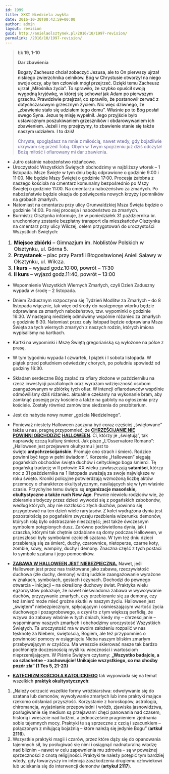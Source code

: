 ```yaml
---
id: 1999
title: XXXI Niedziela zwykła
date: 2016-10-30T00:43:59+00:00
author: admin
layout: revision
guid: http://anielaolsztynek.pl/2016/10/1997-revision/
permalink: /2016/10/1997-revision/
---
```

> **Łk 19, 1-10**
> 
> **Dar zbawienia**
> 
> <span style="color: #000000;">Bogaty Zacheusz chciał zobaczyć Jezusa, ale to On pierwszy ujrzał niskiego zwierzchnika celników. Bóg w Chrystusie otworzył na niego swoje oczy, aby ten człowiek mógł przejrzeć. Dzięki temu Zacheusz ujrzał &#8222;Miłośnika życia&#8221;. To sprawiło, że szybko opuścił swoją wygodną kryjówkę, w której się schował jak Adam po pierwszym grzechu. Prawdziwie przejrzał, co sprawiło, że postanowił zerwać z dotychczasowym grzesznym życiem. Nic więc dziwnego, że &#8222;zbawienie stało się udziałem tego domu&#8221;. Właśnie po to Bóg posłał swego Syna. Jezus tę misję wypełnił. Jego przyjście było ustawicznym poszukiwaniem grzeszników i obdarowywaniem ich zbawieniem. Jeżeli i my przejrzymy, to zbawienie stanie się także naszym udziałem. I to dziś!</span>
> 
> <span style="color: #666699;">Chryste, spoglądasz na mnie z miłością, nawet wtedy, gdy bojaźliwie ukrywam się przed Tobą. Obym w Twym spojrzeniu już dziś odczytał Bożą miłość i ofiarowany mi dar zbawienia.</span>

  * Jutro ostatnie nabożeństwo różańcowe.
  * Uroczystość Wszystkich Świętych obchodzimy w najbliższy wtorek &#8211; 1 listopada. Msze Święte w tym dniu będą odprawione o godzinie 9:00 i 11:00. Nie będzie Mszy Świętej o godzinie 17:00. Procesja żałobna z naszego kościoła na cmentarz komunalny bezpośrednio po Mszy Świętej o godzinie 11:00. Na cmentarzu nabożeństwo za zmarłych. Po nabożeństwie będzie okazja do poświęcenia nowych krzyży i pomników na grobach zmarłych.
  * Natomiast na cmentarzu przy ulicy Grunwaldzkiej Msza Święta będzie o godzinie 14:00. Po niej procesja i nabożeństwo za zmarłych.
  * Burmistrz Olsztynka informuje, że w poniedziałek 31 października br. uruchomiony zostanie bezpłatny transport dla mieszkańców Olsztynka na cmentarz przy ulicy Wilczej, celem przygotowań do uroczystości Wszystkich Świętych:

 <span style="color: #000000;"></span>

<ol style="color: #000000; font-size: 16px;">
  <li>
    <strong>Miejsce zbiórki</strong> &#8211; Gimnazjum im. Noblistów Polskich w Olsztynku, ul. Górna 5.
  </li>
  <li>
    <strong>Przystanek</strong> &#8211; plac przy Parafii Błogosławionej Anieli Salawy w Olsztynku, ul. Wilcza.
  </li>
  <li>
    <strong>I kurs</strong> &#8211; wyjazd godz.10:00, powrót &#8211; 11:30
  </li>
  <li>
    <strong>II kurs</strong> &#8211; wyjazd godz.11:40, powrót &#8211; 13:00
  </li>
</ol>

  * Wspomnienie Wszystkich Wiernych Zmarłych, czyli Dzień Zaduszny wypada w środę – 2 listopada.
  * Dniem Zadusznym rozpoczyna się Tydzień Modlitw za Zmarłych – do 8 listopada włącznie, tak więc od środy do następnego wtorku będzie odprawiane za zmarłych nabożeństwo, tzw. wypominki o godzinie 16:30. W następną niedzielę odmówimy wspólnie różaniec za zmarłych o godzinie 8:30. Natomiast przez cały listopad będzie odprawiana Msza Święta za tych wiernych zmarłych z naszych rodzin, których imiona wypisaliśmy na kartkach.
  * Kartki na wypominki i Mszę Świętą gregoriańską są wyłożone na półce z prasą.
  * W tym tygodniu wypada I czwartek, I piątek i I sobota listopada. W piątek przed południem odwiedziny chorych, po południu spowiedź od godziny 16:30.
  * Składam serdeczne Bóg zapłać za ofiary złożone w październiku na rzecz inwestycji parafialnych oraz wyrażam wdzięczność osobom zaangażowanym w zbiórkę tych ofiar. W intencji ofiarodawców wspólnie odmówiliśmy dziś różaniec. aktualnie czekamy na wykonanie bram, aby zamknąć posesję przy kościele a także na gabloty na ogłoszenia przy kościele. Zostały również zamówione siedzenia do prezbiterium.
  * Jest do nabycia nowy numer &#8222;gościa Niedzielnego&#8221;.
  * Ponieważ niestety Halloween zaczyna być coraz częściej „świętowane” także u nas, pragnę przypomnieć, że **<span style="text-decoration: underline;">CHRZEŚCIJANIE NIE POWINNI OBCHODZIĆ</span>** <span style="text-decoration: underline;"><strong>HALLOWEEN</strong></span>. Ci, którzy je „świętują”, tak naprawdę czczą kulturę śmierci. Jak pisze „L’Osservatore Romano”: „Halloween jest przejawem okultyzmu i jest to święto **antychrześcijańskie**. Promuje ono strach i śmierć. Rodzice powinni być tego w pełni świadomi”. Korzenie „Halloween” sięgają pogańskich obchodów święta duchów i celtyckiego boga śmierci. Tę pogańską tradycję w II połowie XX wieku zawłaszczają **sataniści**, którzy noc z 31 października na 1 listopada uważają za swoje największe w roku święto. Kroniki policyjne potwierdzają wzmożoną liczbę aktów przemocy o charakterze okultystycznym, nasilających się w tym właśnie czasie. Przychylne temu świętu są **organizacje masońskie, okultystyczne a także ruch New Age**. Pewnie niewielu rodziców wie, że zbieranie słodyczy przez dzieci wywodzi się z pogańskich zabobonów, według których, aby nie rozzłościć złych duchów, powinno się przygotować na ten dzień wiele rarytasów. Z kolei wydrążona dynia jest pozostałością po pogańskim zwyczaju rzeźbienia wizerunku demonów, których rolą było odstraszanie nieszczęść; jest także ówczesnym symbolem potępionych dusz. Zarówno podświetlona dynia, jak i czaszka, którymi tak chętnie ozdabiane są domy podczas Halloween, w przeszłości były symbolami czcicieli szatana. W tym też dniu dzieci przebierają się za śmierć, duchy, czarownice, nietoperze, czarne koty, zombie, sowy, wampiry, duchy i demony. Znaczna część z tych postaci to symbole szatana i jego pomocników.
  * **<span style="text-decoration: underline;">ZABAWA W HALLOWEEN JEST NIEBEZPIECZNA.</span>** Nawet, jeśli Halloween jest przez nas traktowane jako zabawa, rzeczywistość duchowa (złe duchy, demony) widzą ludzkie zaangażowanie wyrażone w znakach, symbolach, gestach i czynach. Dochodzi do pewnego otwarcia – inicjacji – na określony duchowy świat. Praktyka wielu egzorcystów pokazuje, że nawet nieświadoma zabawa w wywoływanie duchów, przyzywanie zmarłych, czy przebieranie się za demony, czy też śmierć może mieć groźne skutki w naszym życiu. Halloween jest „świętem” niebezpiecznym, spłycającym i ośmieszającym wartość życia duchowego i pozagrobowego, a czyni to z tym większą perfidią, że wzywa do zabawy właśnie w tych dniach, kiedy my – chrześcijanie – wspominamy naszych zmarłych i obchodzimy uroczystość Wszystkich Świętych. Ta uroczystość ma w swoim założeniu rozpalić w nas tęsknotę za Niebem, świętością, Bogiem, ale też przypomnieć o powinności pomocy w osiągnięciu Nieba naszym bliskim zmarłym przebywającym w czyśćcu. Ma wreszcie skierować nasze tak bardzo pochłonięte doczesnością myśli ku wieczności i wartościom nieprzemijającym. W Piśmie Świętym czytamy: **„Wszystko badajcie, a co szlachetne – zachowujcie! Unikajcie wszystkiego, co ma choćby pozór zła” (1 Tes 5, 21-23)**

  * **<span style="text-decoration: underline;">KATECHIZM KOŚCIOŁA KATOLICKIEGO</span>** tak wypowiada się na temat wszelkich **praktyk okultystycznych**:

  1. „Należy odrzucić wszelkie formy wróżbiarstwa: odwoływanie się do szatana lub demonów, wywoływanie zmarłych lub inne praktyki mające rzekomo odsłaniać przyszłość. Korzystanie z horoskopów, astrologia, chiromancja, wyjaśnianie przepowiedni i wróżb, zjawiska jasnowidztwa, posługiwanie się medium są przejawami chęci panowania nad czasem, historią i wreszcie nad ludźmi, a jednocześnie pragnieniem zjednania sobie tajemnych mocy. Praktyki te są sprzeczne z czcią i szacunkiem – połączonym z miłującą bojaźnią – które należą się jedynie Bogu” (**artkuł 2116**).
  2. Wszystkie praktyki magii i czarów, przez które dąży się do opanowania tajemnych sił, by posługiwać się nimi i osiągnąć nadnaturalną władzę nad bliźnim – nawet w celu zapewnienia mu zdrowia – są w poważnej sprzeczności z cnotą religijności. Praktyki te należy potępić tym bardziej wtedy, gdy towarzyszy im intencja zaszkodzenia drugiemu człowiekowi lub uciekania się do interwencji demonów (**artykuł 2117**).